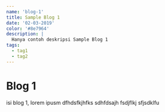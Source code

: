 ```yaml
---
name: 'blog-1'
title: Sample Blog 1
date: '02-03-2019'
color: '#8e7964'
description: |
  Hanya contoh deskripsi Sample Blog 1
tags:
  - tag1
  - tag2
---
```


# Blog 1

isi blog 1, lorem ipusm dfhdsfkjhfks sdhfdsajh fsdjflkj sfjsdklfu